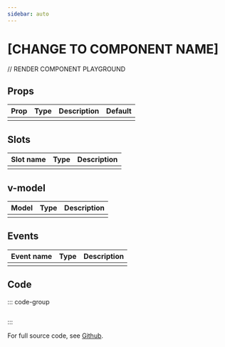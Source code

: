 ```yaml
---
sidebar: auto
---
```



# [CHANGE TO COMPONENT NAME]
<script setup>
// IMPORT COMPONENT PLAYGROUND
</script>

// RENDER COMPONENT PLAYGROUND


## Props

| Prop | Type | Description | Default |
| ---- | ---- | ----------- | ------- |
|      |      |             |         |


## Slots

| Slot name | Type | Description |
| --------- | ---- | ----------- |
|           |      |             |


## v-model

| Model | Type | Description |
| ----- | ---- | ----------- |
|       |      |             |


## Events

| Event name | Type | Description |
| ---------- | ---- | ----------- |
|            |      |             |


## Code

::: code-group
```vue [Usage]

```
:::

For full source code, see [Github]().